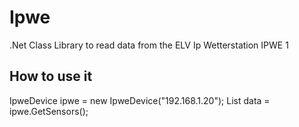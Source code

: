 # Ipwe
.Net Class Library to read data from the ELV Ip Wetterstation IPWE 1

## How to use it

IpweDevice ipwe = new IpweDevice("192.168.1.20");
List<IpweSensor> data = ipwe.GetSensors();

